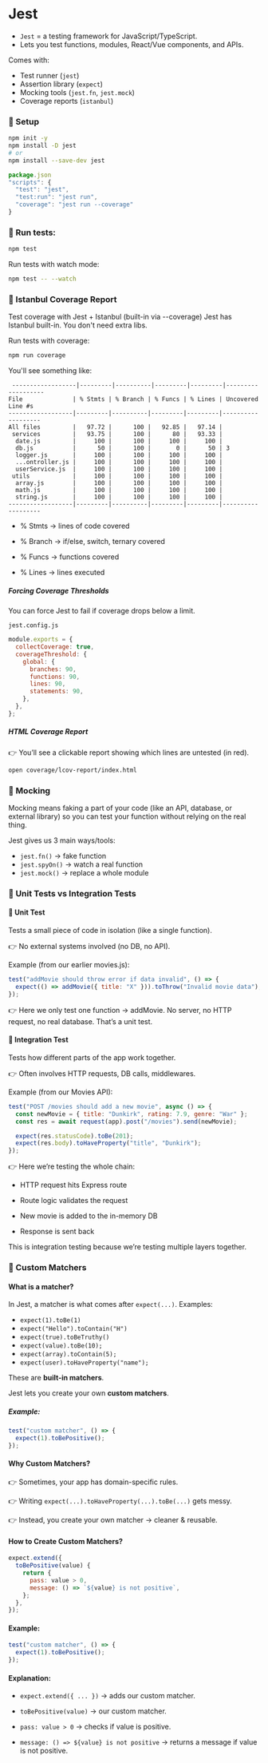 # Jest
- `Jest` = a testing framework for JavaScript/TypeScript.
- Lets you test functions, modules, React/Vue components, and APIs.

Comes with:
- Test runner (`jest`)
- Assertion library (`expect`)
- Mocking tools (`jest.fn`, `jest.mock`)
- Coverage reports (`istanbul`)

### 📌 Setup

```bash
npm init -y
npm install -D jest
# or
npm install --save-dev jest

```

``` javascript
package.json
"scripts": {
  "test": "jest",
  "test:run": "jest run",
  "coverage": "jest run --coverage"
}
```
### 📌 Run tests:
```bash
npm test
```

Run tests with watch mode:

```bash
npm test -- --watch
```

### 📌 Istanbul Coverage Report

Test coverage with Jest + Istanbul (built-in via --coverage)
Jest has Istanbul built-in. You don't need extra libs.

Run tests with coverage:

```bash
npm run coverage
```
You'll see something like:

```
 ------------------|---------|----------|---------|---------|-------------------
File              | % Stmts | % Branch | % Funcs | % Lines | Uncovered Line #s 
------------------|---------|----------|---------|---------|-------------------
All files         |   97.72 |      100 |   92.85 |   97.14 |                   
 services         |   93.75 |      100 |      80 |   93.33 |                   
  date.js         |     100 |      100 |     100 |     100 |                   
  db.js           |      50 |      100 |       0 |      50 | 3                 
  logger.js       |     100 |      100 |     100 |     100 |                   
  ...ontroller.js |     100 |      100 |     100 |     100 |                   
  userService.js  |     100 |      100 |     100 |     100 |                   
 utils            |     100 |      100 |     100 |     100 |                   
  array.js        |     100 |      100 |     100 |     100 |                   
  math.js         |     100 |      100 |     100 |     100 |                   
  string.js       |     100 |      100 |     100 |     100 |                   
------------------|---------|----------|---------|---------|-------------------
```
- % Stmts → lines of code covered

- % Branch → if/else, switch, ternary covered

-  % Funcs → functions covered

- % Lines → lines executed


##### Forcing Coverage Thresholds
You can force Jest to fail if coverage drops below a limit.

`jest.config.js`

```js
module.exports = {
  collectCoverage: true,
  coverageThreshold: {
    global: {
      branches: 90,
      functions: 90,
      lines: 90,
      statements: 90,
    },
  },
};
```
##### HTML Coverage Report
👉 You’ll see a clickable report showing which lines are untested (in red).

```bash
open coverage/lcov-report/index.html
```



### 📌 Mocking

Mocking means faking a part of your code (like an API, database, or external library) so you can test your function without relying on the real thing.

Jest gives us 3 main ways/tools:
- `jest.fn()` → fake function
- `jest.spyOn()` → watch a real function
- `jest.mock()` → replace a whole module

### 📌 Unit Tests vs Integration Tests
#### 🔹 Unit Test

Tests a small piece of code in isolation (like a single function).

👉 No external systems involved (no DB, no API).

Example (from our earlier movies.js):
```js
test("addMovie should throw error if data invalid", () => {
  expect(() => addMovie({ title: "X" })).toThrow("Invalid movie data");
});
```
👉 Here we only test one function → addMovie.
No server, no HTTP request, no real database.
That’s a unit test.

#### 🔹 Integration Test

Tests how different parts of the app work together.

👉 Often involves HTTP requests, DB calls, middlewares.

Example (from our Movies API):
```js
test("POST /movies should add a new movie", async () => {
  const newMovie = { title: "Dunkirk", rating: 7.9, genre: "War" };
  const res = await request(app).post("/movies").send(newMovie);

  expect(res.statusCode).toBe(201);
  expect(res.body).toHaveProperty("title", "Dunkirk");
});

```
👉 Here we’re testing the whole chain:

- HTTP request hits Express route 

- Route logic validates the request

- New movie is added to the in-memory DB

- Response is sent back

This is integration testing because we’re testing multiple layers together.


### 📌 Custom Matchers

#### What is a matcher?

In Jest, a matcher is what comes after `expect(...)`.
Examples:
- `expect(1).toBe(1)`
- `expect("Hello").toContain("H")`
- `expect(true).toBeTruthy()`
- `expect(value).toBe(10);`
- `expect(array).toContain(5);`
- `expect(user).toHaveProperty("name");`

These are **built-in matchers**.

Jest lets you create your own **custom matchers**.

##### Example:

```js
test("custom matcher", () => {
  expect(1).toBePositive();
});
```

#### Why Custom Matchers?
👉 Sometimes, your app has domain-specific rules.

👉 Writing `expect(...).toHaveProperty(...).toBe(...)` gets messy.

👉 Instead, you create your own matcher → cleaner & reusable.

#### How to Create Custom Matchers?

```js
expect.extend({
  toBePositive(value) {
    return {
      pass: value > 0,
      message: () => `${value} is not positive`,
    };
  },
});
```

#### Example:

```js
test("custom matcher", () => {
  expect(1).toBePositive();
});
```

#### Explanation:

- `expect.extend({ ... })` → adds our custom matcher.

- `toBePositive(value)` → our custom matcher.

- `pass: value > 0` → checks if value is positive.

- `message: () => ${value} is not positive` → returns a message if value is not positive.

